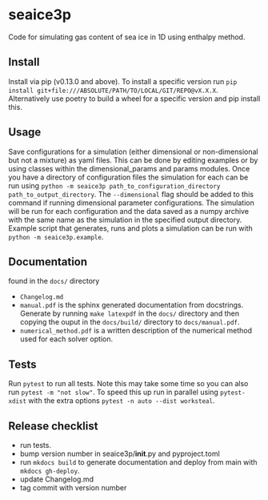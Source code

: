 # seaice3p #

Code for simulating gas content of sea ice in 1D using enthalpy method.

## Install ##

Install via pip (v0.13.0 and above).
To install a specific version run `pip install git+file:///ABSOLUTE/PATH/TO/LOCAL/GIT/REPO@vX.X.X`.
Alternatively use poetry to build a wheel for a specific version and pip install this.

## Usage ##

Save configurations for a simulation (either dimensional or non-dimensional but not a mixture) as yaml files.
This can be done by editing examples or by using classes within the dimensional_params and params modules.
Once you have a directory of configuration files the simulation for each can be run using `python -m seaice3p path_to_configuration_directory path_to_output_directory`.
The `--dimensional` flag should be added to this command if running dimensional parameter configurations.
The simulation will be run for each configuration and the data saved as a numpy archive with the same name as the simulation in the specified output directory.
Example script that generates, runs and plots a simulation can be run with `python -m seaice3p.example`.

## Documentation ##

found in the `docs/` directory

- `Changelog.md`
- `manual.pdf` is the sphinx generated documentation from docstrings.
Generate by running `make latexpdf` in the `docs/` directory and then copying the ouput in the `docs/build/` directory to `docs/manual.pdf`. 
- `numerical_method.pdf` is a written description of the numerical method used for each solver option.

## Tests ##

Run `pytest` to run all tests.
Note this may take some time so you can also run `pytest -m "not slow"`.
To speed this up run in parallel using `pytest-xdist` with the extra options `pytest -n auto --dist worksteal`.

## Release checklist ##

- run tests.
- bump version number in seaice3p/__init__.py and pyproject.toml
- run `mkdocs build` to generate documentation and deploy from main with `mkdocs gh-deploy`.
- update Changelog.md
- tag commit with version number
